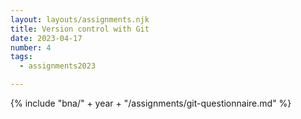 ```yaml
---
layout: layouts/assignments.njk
title: Version control with Git
date: 2023-04-17
number: 4
tags:
  - assignments2023

---
```



{% include "bna/" + year + "/assignments/git-questionnaire.md" %}

